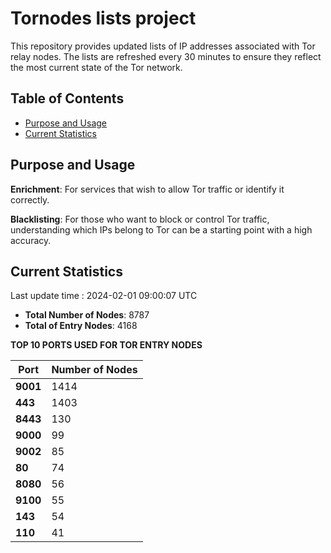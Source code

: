 # Tornodes lists project

This repository provides updated lists of IP addresses associated with Tor relay nodes. The lists are refreshed every 30 minutes to ensure they reflect the most current state of the Tor network.

## Table of Contents

- [Purpose and Usage](#purpose-and-usage)
- [Current Statistics](#current-statistics)


## Purpose and Usage

**Enrichment**: For services that wish to allow Tor traffic or identify it correctly.

**Blacklisting**: For those who want to block or control Tor traffic, understanding which IPs belong to Tor can be a starting point with a high accuracy.

## Current Statistics

Last update time : 2024-02-01 09:00:07 UTC

- **Total Number of Nodes**: 8787
- **Total of Entry Nodes**: 4168

**TOP 10 PORTS USED FOR TOR ENTRY NODES**

| **Port** | **Number of Nodes** |
|------|-----------------|
| **9001**   | 1414  |
| **443**   | 1403  |
| **8443**   | 130  |
| **9000**   | 99  |
| **9002**   | 85  |
| **80**   | 74  |
| **8080**   | 56  |
| **9100**   | 55  |
| **143**   | 54  |
| **110**   | 41  |

